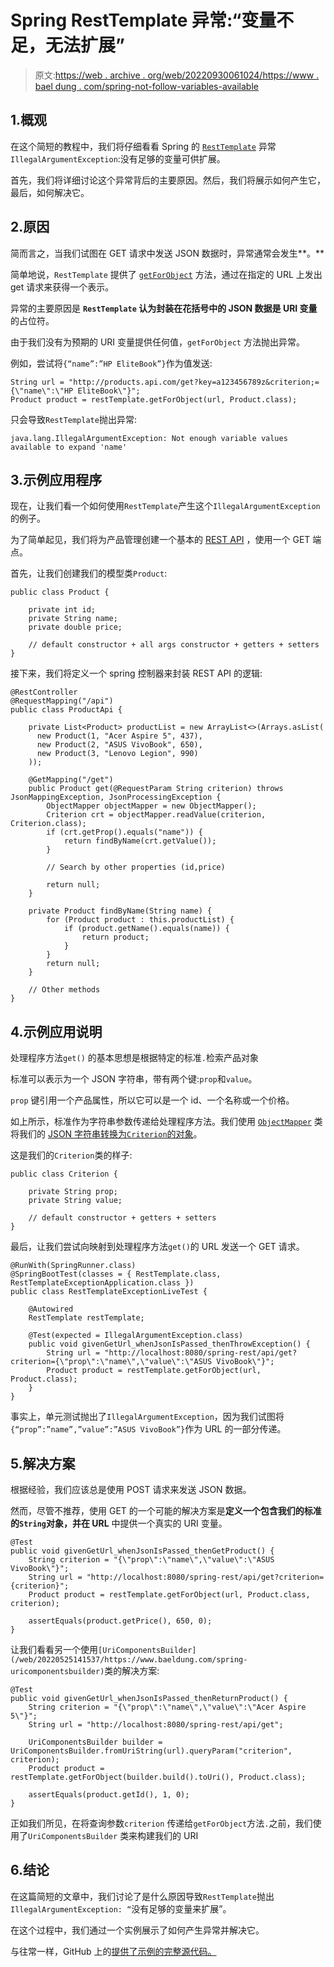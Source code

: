 # Spring RestTemplate 异常:“变量不足，无法扩展”

> 原文:[https://web . archive . org/web/20220930061024/https://www . bael dung . com/spring-not-follow-variables-available](https://web.archive.org/web/20220930061024/https://www.baeldung.com/spring-not-enough-variables-available)

## 1.概观

在这个简短的教程中，我们将仔细看看 Spring 的 [`RestTemplate`](/web/20220525141537/https://www.baeldung.com/rest-template) 异常`IllegalArgumentException`:没有足够的变量可供扩展。

首先，我们将详细讨论这个异常背后的主要原因。然后，我们将展示如何产生它，最后，如何解决它。

## 2.原因

简而言之，当我们试图在 GET 请求中发送 JSON 数据时，异常通常会发生**。**

简单地说，`RestTemplate` 提供了 [`getForObject`](/web/20220525141537/https://www.baeldung.com/rest-template#2-retrieving-pojo-instead-of-json) 方法，通过在指定的 URL 上发出 get 请求来获得一个表示。

异常的主要原因是 **`RestTemplate` 认为封装在花括号中的 JSON 数据是 URI 变量**的占位符。

由于我们没有为预期的 URI 变量提供任何值，`getForObject` 方法抛出异常。

例如，尝试将`{“name”:”HP EliteBook”}`作为值发送:

```
String url = "http://products.api.com/get?key=a123456789z&criterion;={\"name\":\"HP EliteBook\"}";
Product product = restTemplate.getForObject(url, Product.class);
```

只会导致`RestTemplate`抛出异常:

```
java.lang.IllegalArgumentException: Not enough variable values available to expand 'name'
```

## 3.示例应用程序

现在，让我们看一个如何使用`RestTemplate`产生这个`IllegalArgumentException`的例子。

为了简单起见，我们将为产品管理创建一个基本的 [REST API](/web/20220525141537/https://www.baeldung.com/rest-with-spring-series) ，使用一个 GET 端点。

首先，让我们创建我们的模型类`Product`:

```
public class Product {

    private int id;
    private String name;
    private double price;

    // default constructor + all args constructor + getters + setters 
}
```

接下来，我们将定义一个 spring 控制器来封装 REST API 的逻辑:

```
@RestController
@RequestMapping("/api")
public class ProductApi {

    private List<Product> productList = new ArrayList<>(Arrays.asList(
      new Product(1, "Acer Aspire 5", 437), 
      new Product(2, "ASUS VivoBook", 650), 
      new Product(3, "Lenovo Legion", 990)
    ));

    @GetMapping("/get")
    public Product get(@RequestParam String criterion) throws JsonMappingException, JsonProcessingException {
        ObjectMapper objectMapper = new ObjectMapper();
        Criterion crt = objectMapper.readValue(criterion, Criterion.class);
        if (crt.getProp().equals("name")) {
            return findByName(crt.getValue());
        }

        // Search by other properties (id,price)

        return null;
    }

    private Product findByName(String name) {
        for (Product product : this.productList) {
            if (product.getName().equals(name)) {
                return product;
            }
        }
        return null;
    }

    // Other methods
}
```

## 4.示例应用说明

处理程序方法`get()` 的基本思想是根据特定的标准`.`检索产品对象

标准可以表示为一个 JSON 字符串，带有两个键:`prop`和`value`。

`prop` 键引用一个产品属性，所以它可以是一个 id、一个名称或一个价格。

如上所示，标准作为字符串参数传递给处理程序方法。我们使用 [`ObjectMapper`](/web/20220525141537/https://www.baeldung.com/jackson-object-mapper-tutorial) 类将我们的 [JSON 字符串转换为`Criterion`的对象](/web/20220525141537/https://www.baeldung.com/spring-mvc-send-json-parameters#send-json-parameter-in-get)。

这是我们的`Criterion`类的样子:

```
public class Criterion {

    private String prop;
    private String value;

    // default constructor + getters + setters
}
```

最后，让我们尝试向映射到处理程序方法`get()`的 URL 发送一个 GET 请求。

```
@RunWith(SpringRunner.class)
@SpringBootTest(classes = { RestTemplate.class, RestTemplateExceptionApplication.class })
public class RestTemplateExceptionLiveTest {

    @Autowired
    RestTemplate restTemplate;

    @Test(expected = IllegalArgumentException.class)
    public void givenGetUrl_whenJsonIsPassed_thenThrowException() {
        String url = "http://localhost:8080/spring-rest/api/get?criterion={\"prop\":\"name\",\"value\":\"ASUS VivoBook\"}";
        Product product = restTemplate.getForObject(url, Product.class);
    }
}
```

事实上，单元测试抛出了`IllegalArgumentException`，因为我们试图将`{“prop”:”name”,”value”:”ASUS VivoBook”}`作为 URL 的一部分传递。

## 5.解决方案

根据经验，我们应该总是使用 POST 请求来发送 JSON 数据。

然而，尽管不推荐，使用 GET 的一个可能的解决方案是**定义一个包含我们的标准的`String`对象，并在 URL** 中提供一个真实的 URI 变量。

```
@Test
public void givenGetUrl_whenJsonIsPassed_thenGetProduct() {
    String criterion = "{\"prop\":\"name\",\"value\":\"ASUS VivoBook\"}";
    String url = "http://localhost:8080/spring-rest/api/get?criterion={criterion}";
    Product product = restTemplate.getForObject(url, Product.class, criterion);

    assertEquals(product.getPrice(), 650, 0);
}
```

让我们看看另一个使用`[UriComponentsBuilder](/web/20220525141537/https://www.baeldung.com/spring-uricomponentsbuilder)`类的解决方案:

```
@Test
public void givenGetUrl_whenJsonIsPassed_thenReturnProduct() {
    String criterion = "{\"prop\":\"name\",\"value\":\"Acer Aspire 5\"}";
    String url = "http://localhost:8080/spring-rest/api/get";

    UriComponentsBuilder builder = UriComponentsBuilder.fromUriString(url).queryParam("criterion", criterion);
    Product product = restTemplate.getForObject(builder.build().toUri(), Product.class);

    assertEquals(product.getId(), 1, 0);
}
```

正如我们所见，在将查询参数`criterion` 传递给`getForObject`方法`.`之前，我们使用了`UriComponentsBuilder` 类来构建我们的 URI

## 6.结论

在这篇简短的文章中，我们讨论了是什么原因导致`RestTemplate`抛出`IllegalArgumentException: “`没有足够的变量来扩展”。

在这个过程中，我们通过一个实例展示了如何产生异常并解决它。

与往常一样，GitHub 上的[提供了示例的完整源代码。](https://web.archive.org/web/20220525141537/https://github.com/eugenp/tutorials/tree/master/spring-web-modules/spring-resttemplate-2)